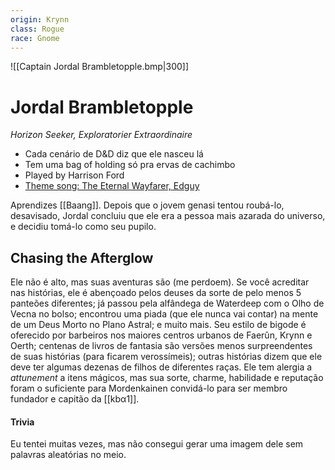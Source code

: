 ```yaml
---
origin: Krynn
class: Rogue
race: Gnome
---
```


 ![[Captain Jordal Brambletopple.bmp|300]] 

# Jordal Brambletopple
*Horizon Seeker, Exploratorier Extraordinaire*

- Cada cenário de D&D diz que ele nasceu lá
- Tem uma bag of holding só pra ervas de cachimbo
- Played by Harrison Ford
- [Theme song: The Eternal Wayfarer, Edguy](https://www.youtube.com/watch?v=uj6xxTmeoSA)

 Aprendizes
[[Baang]]. Depois que o jovem genasi tentou roubá-lo, desavisado, Jordal concluiu que ele era a pessoa mais azarada do universo, e decidiu tomá-lo como seu pupilo.


## Chasing the Afterglow
Ele não é alto, mas suas aventuras são (me perdoem). Se você acreditar nas histórias, ele é abençoado pelos deuses da sorte de pelo menos 5 panteões diferentes; já passou pela alfândega de Waterdeep com o Olho de Vecna no bolso; encontrou uma piada (que ele nunca vai contar) na mente de um Deus Morto no Plano Astral; e muito mais. Seu estilo de bigode é oferecido por barbeiros nos maiores centros urbanos de Faerûn, Krynn e Oerth; centenas de livros de fantasia são versões menos surpreendentes de suas histórias (para ficarem verossímeis); outras histórias dizem que ele deve ter algumas dezenas de filhos de diferentes raças.
Ele tem alergia a _attunement_ a itens mágicos, mas sua sorte, charme, habilidade e reputação foram o suficiente para Mordenkainen convidá-lo para ser membro fundador e capitão da [[kbα1]].
#### Trivia
Eu tentei muitas vezes, mas não consegui gerar uma imagem dele sem palavras aleatórias no meio.
